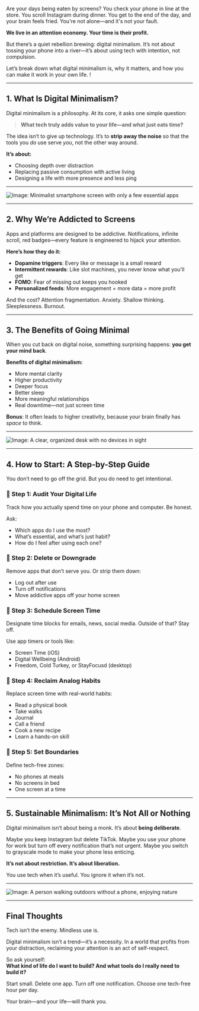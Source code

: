 Are your days being eaten by screens? You check your phone in line at the store. You scroll Instagram during dinner. You get to the end of the day, and your brain feels fried. You're not alone—and it's not your fault.

**We live in an attention economy. Your time is their profit.**

But there’s a quiet rebellion brewing: digital minimalism. It’s not about tossing your phone into a river—it’s about using tech with intention, not compulsion.

Let’s break down what digital minimalism is, why it matters, and how you can make it work in your own life. !

---

## 1. **What Is Digital Minimalism?**

Digital minimalism is a philosophy. At its core, it asks one simple question:

> **What tech truly adds value to your life—and what just eats time?**

The idea isn’t to give up technology. It’s to **strip away the noise** so that the tools you *do* use serve *you*, not the other way around.

**It’s about:**
- Choosing depth over distraction  
- Replacing passive consumption with active living  
- Designing a life with more presence and less ping

---

![Image: Minimalist smartphone screen with only a few essential apps](https://preview.redd.it/7tv09fh6evf11.png?width=640&crop=smart&auto=webp&s=68a381767ef9198050f38e421e366585584ed1a0)

---

## 2. **Why We’re Addicted to Screens**

Apps and platforms are designed to be addictive. Notifications, infinite scroll, red badges—every feature is engineered to hijack your attention.

**Here’s how they do it:**
- **Dopamine triggers**: Every like or message is a small reward  
- **Intermittent rewards**: Like slot machines, you never know what you'll get  
- **FOMO**: Fear of missing out keeps you hooked  
- **Personalized feeds**: More engagement = more data = more profit

And the cost? Attention fragmentation. Anxiety. Shallow thinking. Sleeplessness. Burnout.

---

## 3. **The Benefits of Going Minimal**

When you cut back on digital noise, something surprising happens: **you get your mind back**.

**Benefits of digital minimalism:**
- More mental clarity  
- Higher productivity  
- Deeper focus  
- Better sleep  
- More meaningful relationships  
- Real downtime—not just screen time

**Bonus**: It often leads to higher creativity, because your brain finally has *space* to think.

---

![Image: A clear, organized desk with no devices in sight](https://tse2.mm.bing.net/th/id/OIP.DM0qOzy14G2Q9I9yX4YJ7wHaJh?rs=1&pid=ImgDetMain&o=7&rm=3)

---

## 4. **How to Start: A Step-by-Step Guide**

You don’t need to go off the grid. But you do need to get intentional.

### 🔹 Step 1: Audit Your Digital Life  
Track how you actually spend time on your phone and computer. Be honest.

Ask:
- Which apps do I use the most?
- What’s essential, and what’s just habit?
- How do I feel after using each one?

### 🔹 Step 2: Delete or Downgrade  
Remove apps that don’t serve you. Or strip them down:
- Log out after use  
- Turn off notifications  
- Move addictive apps off your home screen

### 🔹 Step 3: Schedule Screen Time  
Designate time blocks for emails, news, social media. Outside of that? Stay off.

Use app timers or tools like:
- Screen Time (iOS)  
- Digital Wellbeing (Android)  
- Freedom, Cold Turkey, or StayFocusd (desktop)

### 🔹 Step 4: Reclaim Analog Habits  
Replace screen time with real-world habits:
- Read a physical book  
- Take walks  
- Journal  
- Call a friend  
- Cook a new recipe  
- Learn a hands-on skill

### 🔹 Step 5: Set Boundaries  
Define tech-free zones:
- No phones at meals  
- No screens in bed  
- One screen at a time

---

## 5. **Sustainable Minimalism: It’s Not All or Nothing**

Digital minimalism isn’t about being a monk. It’s about **being deliberate**.

Maybe you keep Instagram but delete TikTok. Maybe you use your phone for work but turn off every notification that’s not urgent. Maybe you switch to grayscale mode to make your phone less enticing.

**It’s not about restriction. It’s about liberation.**

You use tech when it’s useful. You ignore it when it’s not.

---

![Image: A person walking outdoors without a phone, enjoying nature](https://tse2.mm.bing.net/th/id/OIP._h0mEznUJzY2s5kxRFYQJAHaFs?rs=1&pid=ImgDetMain&o=7&rm=3)

---

## Final Thoughts

Tech isn’t the enemy. Mindless use is.

Digital minimalism isn’t a trend—it’s a necessity. In a world that profits from your distraction, reclaiming your attention is an act of self-respect.

So ask yourself:  
**What kind of life do I want to build? And what tools do I really need to build it?**

Start small. Delete one app. Turn off one notification. Choose one tech-free hour per day.

Your brain—and your life—will thank you.